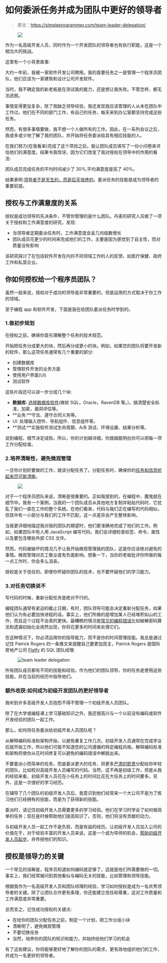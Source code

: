 # 如何委派任务并成为团队中更好的领导者

> 原文：<https://simpleprogrammer.com/team-leader-delegation/>

<figure class="alignright is-resized">

![](img/5d34be8c61a79fbac9b3809b85fd5fd1.png)

</figure>

作为一名高级开发人员，同时作为一个开发团队的领导者也有执行职能，这是一个相当大的挑战。

这里有一个小背景故事:

大约一年前，我被一家软件开发公司聘用。我的首要任务之一是管理一个程序员团队，他们应该为一家建筑和设计公司开发软件。

当时，我不确定我的新老板是在测试我的能力，还是想让我失败。不管怎样，都无法逃脱。

事情变得更加复杂，除了我缺乏领导经验，我还发现我应该管理的人从未在团队中工作过。他们在不同的部门工作，有自己的任务，每天来到办公室都坚持完成这些任务。

然而，有很多事情要做，我不想一个人做所有的工作。因此，在一系列会议之后，我或多或少地了解了我的团队，并开始将任务委派给具有相应技能的人。

在我们努力(在我看来)完成了这个项目之后，我让团队成员填写了一份小问卷来评估他们的满意度。结果令我惊讶，因为它们改变了我对授权在领导中的作用的看法:

团队成员完成任务的平均时间减少了 30%,平均满意度提高了 40%。

结果表明:[领导者不是天生的，而是后天培养的](https://simpleprogrammer.com/are-leaders-born-or-are-they-made/)。委派任务的技能是成为领导者的重要前提。

## 授权与工作满意度的关系

授权是成功领导的先决条件，不管你管理的是什么团队。丹麦的研究人员做了一项关于授权和工作满意度的研究，发现:

*   当领导者定期委派任务时，工作满意度会呈几何级数增长
*   团队成员花更少的时间来完成他们的工作，主要是因为感觉到了自主性，而对质量没有影响

该研究探讨了在包括软件开发在内的不同领域工作的人的反馈，如医疗保健、政府工作和私营企业。

## 你如何授权给一个程序员团队？

虽然一般来说，授权对于成功的领导是非常重要的，但是运用的方式取决于你工作的领域。

至于编程 app 和软件开发，下面是我在给团队委派任务时学到的。

### 1.做初步规划

在授权之前，确保你首先理解整个任务的技术规范。

开始把任务分成更大的块，然后再分成更小的块。例如，如果您的团队将要开发新的软件，那么这项任务通常有几个重要的部分:

*   创建数据库
*   管理软件开发的业务方面
*   使用用户界面(UI)
*   测试软件

这些片段还可以进一步分成几个块:

*   **数据库:** [选择数据库软件](https://www.inc.com/guides/2010/10/how-to-select-the-best-database-software.html)(微软 SQL，Oracle，RavenDB 等。)，搞清楚安全标准，加密，漏洞评估等。
*   **业务:**守法、遵守合同义务等。
*   UI: 处理输入控件、导航组件、信息组件等。
*   **测试:**实施软件测试生命周期、A/B 测试、环境设置、结果分析等。

说到编程，细节决定成败。所以，你的计划越详细，你就越能明白你可以把每一项工作分配给谁。

### 2.培养清晰性，避免微观管理

一旦你计划好要做的工作，就该分配任务了。分配任务时，确保你的[任务和信息听起来尽可能清晰](https://simpleprogrammer.com/being-an-effective-leader/)。

<figure class="alignright is-resized">

![](img/0eae539bedcc213e03ecbc89529f107d.png)

</figure>

对于一个程序员团队来说，清晰是很重要的。正如我提到的，在编程中，魔鬼就在细节中。我有一个案例，当我的一个团队成员从其他地方复制并粘贴代码时，它扰乱了我们一直在工作的整个系统。在他们看来，代码与我们正在编写的代码相似，但其中有一小部分与我们的工作不匹配，这一点差异会产生整体影响。

当我更详细地描述我对我的团队的期望时，他们更准确地完成了他们的工作。例如，如果团队中有人用 JavaScript 编写代码，我们会详细检查标签、命令、属性以及要包含哪些外部 CSS 文件。

然而，代码被破坏的情况几乎让我开始微观管理我的团队，这是你应该绝对避免的事情。微观管理对员工敬业度有负面影响。想象一下，当你的老板批评你所做的每一点工作时，你会多么沮丧。

授权是关于信任的。即使你怀疑你团队的技术，也不要怀疑他们的学习能力。

### 3.对任务切换说不

写代码的时候，重新分配任务是绝对不行的。

编程团队通常有紧迫的截止日期，有时，团队领导可能会决定重新分配任务，如果他们认为有必要加快进程的话。事实上，他们所做的是增加某人已经堆积如山的工作，而且这个过程不会真的更快。最糟糕的情况是[常见的编程错误](https://www.makeuseof.com/tag/common-programming-coding-mistakes/)比如破解密码算法和遗漏初始化会突然出现，你将花更多的时间来处理它们。

在这种情况下，你必须运用你的指导能力，而不是你的时间管理技能。我总是通过记住 Patrick Rogers 的一条推文来提醒自己要更加民主，Patrick Rogers 是国际房地产公司 [Flatfy](https://hu.flatfy.com/) 的 SQL 团队经理:

<figure class="aligncenter">

![team leader delegation](img/3a22a689a6f3891ddeb4b753503f34ca.png)

</figure>

所有团队成员都有不同的技能和经验。作为他们的团队领导，你的任务是使用这些技能，并在当前的经历中指导他们。

### 额外收获:如何成为初级开发团队的更好领导者

我听到许多高级开发人员抱怨不得不管理一个初级开发人员团队。

除了在大学或编程课上学习基础知识之外，我还很高兴与一个以前没有编码或软件开发经验的团队一起工作。

那么，如何将任务委派给初级开发人员团队呢？

从解释编码标准和架构开始，以避免重复工作几次。初级开发人员通常在完成学业后就开始工作，所以他们可能不知道您的公司遵循的特定编程风格。解释编码标准和架构将使你从花时间修复可以避免的编码错误中解脱出来。

不要委派小而简单的任务，而是委派更大的任务，将更多[严肃的职责](https://www.amazon.com/Strengths-Based-Leadership-Leaders-People/dp/1595620257/ref=sr_1_4?keywords=team+leadership&qid=1570909127&sr=8-4)分配给你年轻的团队，比如校对高级开发人员编写的代码。当然，这不再是初级工作，但是从我的经验来看，初级开发人员花在小任务上的时间比花在大任务上的时间要多。另外，这是一次很好的学习经历。

在辅导了几个团队的初级开发人员后，我意识到他们经常来一个大公司不是为了练习他们已经拥有的技能，而是为了获得新的技能。

委派时，请记住初级开发人员需要更多的学习经验。他们在学习时学会了如何做简单的任务；现在是时候帮助他们提高知识了。否则，他们将没有贡献的动力。

与初级开发人员一起工作不是负担，而是有益的经历。让初级开发人员加入公司的价值在于，对于经验丰富的开发人员来说，这是一个成为导师的机会，[帮助初级开发人员起步](https://simpleprogrammer.com/10-tips-junior-dev-role/)，并传授他们的知识。

## 授权是领导力的关键

一个常见的误解是，程序员知道如何编码就足够了，这就是他们所需要做的一切。事实上，我们经常被问到其他看似与编码无关的技能，比如管理和领导技能。

根据我作为一名高级开发人员和团队经理的经验，学习如何授权是成为一名优秀领导者的关键。除了让团队合作更有条理，你还能建立信任和尊重，这对工作质量和工作满意度非常重要。

总而言之，记住成功授权的关键点:

*   在给你的团队分配任务之前，制定一个计划，把工作分成小块
*   清晰明了，避免微观管理
*   不要切换任务
*   当然，培养你的团队的知识和能力，并始终给他们学习的机会

有了这些建议，你将能够更好地了解你的团队的需求，更有效地组织他们的工作，并成为一名更好的领导者。